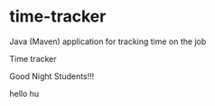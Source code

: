 # time-tracker
Java (Maven) application for tracking time on the job

Time tracker

Good Night Students!!!

hello hu
